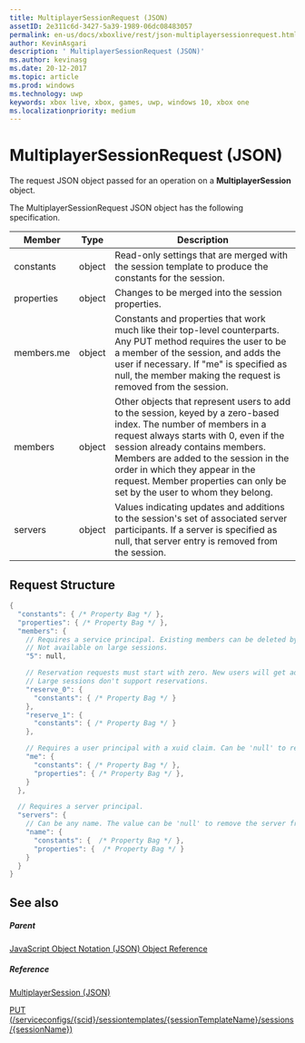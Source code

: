 ```yaml
---
title: MultiplayerSessionRequest (JSON)
assetID: 2e311c6d-3427-5a39-1989-06dc08483057
permalink: en-us/docs/xboxlive/rest/json-multiplayersessionrequest.html
author: KevinAsgari
description: ' MultiplayerSessionRequest (JSON)'
ms.author: kevinasg
ms.date: 20-12-2017
ms.topic: article
ms.prod: windows
ms.technology: uwp
keywords: xbox live, xbox, games, uwp, windows 10, xbox one
ms.localizationpriority: medium
---
```



# MultiplayerSessionRequest (JSON)
The request JSON object passed for an operation on a **MultiplayerSession** object. 
<a id="ID4EQ"></a>

  
 
The MultiplayerSessionRequest JSON object has the following specification.
 
| Member| Type| Description| 
| --- | --- | --- | 
| constants| object| Read-only settings that are merged with the session template to produce the constants for the session. | 
| properties | object | Changes to be merged into the session properties.| 
| members.me | object| Constants and properties that work much like their top-level counterparts. Any PUT method requires the user to be a member of the session, and adds the user if necessary. If "me" is specified as null, the member making the request is removed from the session. | 
| members | object| Other objects that represent users to add to the session, keyed by a zero-based index. The number of members in a request always starts with 0, even if the session already contains members. Members are added to the session in the order in which they appear in the request. Member properties can only be set by the user to whom they belong. | 
| servers | object| Values indicating updates and additions to the session's set of associated server participants. If a server is specified as null, that server entry is removed from the session. | 
  
<a id="ID4EZ"></a>

 
## Request Structure
 

```cpp
{
  "constants": { /* Property Bag */ },
  "properties": { /* Property Bag */ },
  "members": {
    // Requires a service principal. Existing members can be deleted by index.
    // Not available on large sessions.
    "5": null,

    // Reservation requests must start with zero. New users will get added in order to the end of the session's member list.
    // Large sessions don't support reservations.
    "reserve_0": {
      "constants": { /* Property Bag */ }
    },
    "reserve_1": {
      "constants": { /* Property Bag */ }
    },

    // Requires a user principal with a xuid claim. Can be 'null' to remove myself from the session.
    "me": {
      "constants": { /* Property Bag */ },
      "properties": { /* Property Bag */ },
    }
  },

  // Requires a server principal.
  "servers": {
    // Can be any name. The value can be 'null' to remove the server from the session.
    "name": {
      "constants": {  /* Property Bag */ },
      "properties": {  /* Property Bag */ }
    }
  }
}
```

  
<a id="ID4EAB"></a>

 
## See also
 
<a id="ID4ECB"></a>

 
##### Parent 

[JavaScript Object Notation (JSON) Object Reference](atoc-xboxlivews-reference-json.md)

  
<a id="ID4EMB"></a>

 
##### Reference 

[MultiplayerSession (JSON)](json-multiplayersession.md)

 [PUT (/serviceconfigs/{scid}/sessiontemplates/{sessionTemplateName}/sessions/{sessionName})](../uri/sessiondirectory/uri-serviceconfigsscidsessiontemplatessessiontemplatenamesessionssessionnameput.md)

   